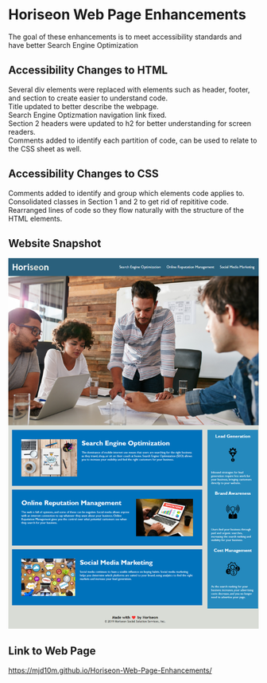 # Horiseon Web Page Enhancements
The goal of these enhancements is to meet accessibility standards and have better Search Engine Optimization
## Accessibility Changes to HTML
Several div elements were replaced with elements such as header, footer, and section to create easier to understand code.  
Title updated to better describe the webpage.  
Search Engine Optizmation navigation link fixed.  
Section 2 headers were updated to h2 for better understanding for screen readers.  
Comments added to identify each partition of code, can be used to relate to the CSS sheet as well.  
## Accessibility Changes to CSS
Comments added to identify and group which elements code applies to.  
Consolidated classes in Section 1 and 2 to get rid of repititive code.  
Rearranged lines of code so they flow naturally with the structure of the HTML elements.  
## Website Snapshot
 ![](assets/images/mjd10m.github.io_Horiseon-Web-Page-Enhancements_.png)
## Link to Web Page
https://mjd10m.github.io/Horiseon-Web-Page-Enhancements/

